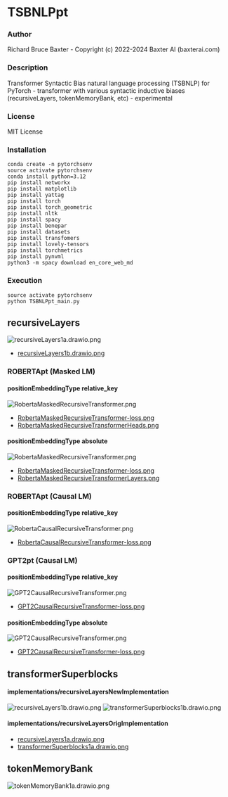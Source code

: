 # TSBNLPpt

### Author

Richard Bruce Baxter - Copyright (c) 2022-2024 Baxter AI (baxterai.com)

### Description

Transformer Syntactic Bias natural language processing (TSBNLP) for PyTorch - transformer with various syntactic inductive biases (recursiveLayers, tokenMemoryBank, etc) - experimental

### License

MIT License

### Installation
```
conda create -n pytorchsenv
source activate pytorchsenv
conda install python=3.12
pip install networkx
pip install matplotlib
pip install yattag
pip install torch
pip install torch_geometric
pip install nltk 
pip install spacy
pip install benepar
pip install datasets
pip install transfomers
pip install lovely-tensors
pip install torchmetrics
pip install pynvml
python3 -m spacy download en_core_web_md
```

### Execution
```
source activate pytorchsenv
python TSBNLPpt_main.py
```

## recursiveLayers

![recursiveLayers1a.drawio.png](https://github.com/bairesearch/TSBpt/blob/master/graph/recursiveLayers/implementations/recursiveLayersOrigImplementation/recursiveLayers1a.drawio.png?raw=true)
- [recursiveLayers1b.drawio.png](https://github.com/bairesearch/TSBpt/blob/master/graph/recursiveLayers/implementations/recursiveLayersNewImplementation/recursiveLayers1b.drawio.png?raw=true)

### ROBERTApt (Masked LM)

#### positionEmbeddingType relative_key

![RobertaMaskedRecursiveTransformer.png](https://github.com/bairesearch/TSBpt/blob/master/graph/recursiveLayers/trainingResults/positionEmbeddingTypeRelative/RobertaMaskedRecursiveTransformer.png?raw=true)
- [RobertaMaskedRecursiveTransformer-loss.png](https://github.com/bairesearch/TSBpt/blob/master/graph/recursiveLayers/trainingResults/positionEmbeddingTypeRelative/RobertaMaskedRecursiveTransformer-loss.png?raw=true)
- [RobertaMaskedRecursiveTransformerHeads.png](https://github.com/bairesearch/TSBpt/blob/master/graph/recursiveLayers/trainingResults/positionEmbeddingTypeRelative/RobertaMaskedRecursiveTransformerHeads.png?raw=true)

#### positionEmbeddingType absolute

![RobertaMaskedRecursiveTransformer.png](https://github.com/bairesearch/TSBpt/blob/master/graph/recursiveLayers/trainingResults/positionEmbeddingTypeAbsolute/RobertaMaskedRecursiveTransformer.png?raw=true)
- [RobertaMaskedRecursiveTransformer-loss.png](https://github.com/bairesearch/TSBpt/blob/master/graph/recursiveLayers/trainingResults/positionEmbeddingTypeAbsolute/RobertaMaskedRecursiveTransformer-loss.png?raw=true)
- [RobertaMaskedRecursiveTransformerLayers.png](https://github.com/bairesearch/TSBpt/blob/master/graph/recursiveLayers/trainingResults/positionEmbeddingTypeAbsolute/RobertaMaskedRecursiveTransformerLayers.png?raw=true)

### ROBERTApt (Causal LM)

#### positionEmbeddingType relative_key

![RobertaCausalRecursiveTransformer.png](https://github.com/bairesearch/TSBpt/blob/master/graph/recursiveLayers/trainingResults/positionEmbeddingTypeRelative/RobertaCausalRecursiveTransformer.png?raw=true)
- [RobertaCausalRecursiveTransformer-loss.png](https://github.com/bairesearch/TSBpt/blob/master/graph/recursiveLayers/trainingResults/positionEmbeddingTypeRelative/RobertaCausalRecursiveTransformer-loss.png?raw=true)


### GPT2pt (Causal LM)

#### positionEmbeddingType relative_key

![GPT2CausalRecursiveTransformer.png](https://github.com/bairesearch/TSBpt/blob/master/graph/recursiveLayers/trainingResults/positionEmbeddingTypeRelative/GPT2CausalRecursiveTransformer.png?raw=true)
- [GPT2CausalRecursiveTransformer-loss.png](https://github.com/bairesearch/TSBpt/blob/master/graph/recursiveLayers/trainingResults/positionEmbeddingTypeRelative/GPT2CausalRecursiveTransformer-loss.png?raw=true)

#### positionEmbeddingType absolute

![GPT2CausalRecursiveTransformer.png](https://github.com/bairesearch/TSBpt/blob/master/graph/recursiveLayers/trainingResults/positionEmbeddingTypeAbsolute/GPT2CausalRecursiveTransformer.png?raw=true)
- [GPT2CausalRecursiveTransformer-loss.png](https://github.com/bairesearch/TSBpt/blob/master/graph/recursiveLayers/trainingResults/positionEmbeddingTypeAbsolute/GPT2CausalRecursiveTransformer-loss.png?raw=true)

## transformerSuperblocks

#### implementations/recursiveLayersNewImplementation
![recursiveLayers1b.drawio.png](https://github.com/bairesearch/TSBpt/blob/master/graph/recursiveLayers/implementations/recursiveLayersNewImplementation/recursiveLayers1b.drawio.png?raw=true)
![transformerSuperblocks1b.drawio.png](https://github.com/bairesearch/TSBpt/blob/master/graph/recursiveLayers/implementations/recursiveLayersNewImplementation/transformerSuperblocks1b.drawio.png?raw=true)

#### implementations/recursiveLayersOrigImplementation
- [recursiveLayers1a.drawio.png](https://github.com/bairesearch/TSBpt/blob/master/graph/recursiveLayers/implementations/recursiveLayersOrigImplementation/recursiveLayers1a.drawio.png?raw=true)
- [transformerSuperblocks1a.drawio.png](https://github.com/bairesearch/TSBpt/blob/master/graph/recursiveLayers/implementations/recursiveLayersOrigImplementation/transformerSuperblocks1a.drawio.png?raw=true)

## tokenMemoryBank

![tokenMemoryBank1a.drawio.png](https://github.com/bairesearch/TSBpt/blob/master/graph/tokenMemoryBank/tokenMemoryBank1a.drawio.png?raw=true)


